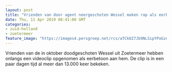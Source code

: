 ```yaml
---
layout: post
title: "Vrienden van door agent neergeschoten Wessel maken rap als eerbetoon"
date: Thu, 11 Apr 2019 08:41:00 GMT
categories: 
- zuid-holland 
- zoetermeer 
feature_image: "https://images4.persgroep.net/rcs/aTCkOZ7Jb9NLSipYPoGzeOSrj5c/diocontent/145295217/_fitwidth/400/?appId=21791a8992982cd8da851550a453bd7f&quality=0.7"
---
```


Vrienden van de in oktober doodgeschoten Wessel uit Zoetermeer hebben onlangs een videoclip opgenomen als eerbetoon aan hem. De clip is in een paar dagen tijd al meer dan 13.000 keer bekeken.
